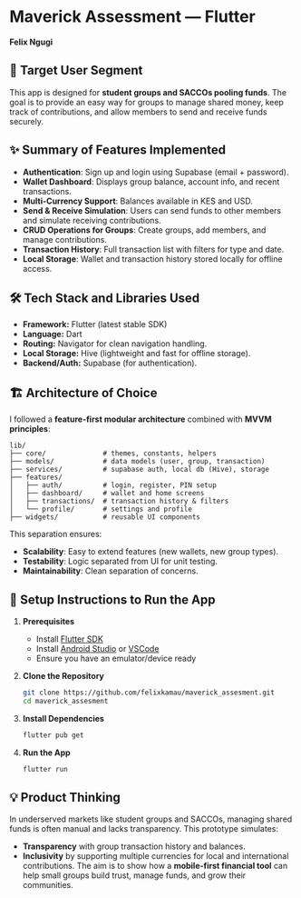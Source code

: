 # Maverick Assessment — Flutter 

**Felix Ngugi**

## 🎯 Target User Segment

This app is designed for **student groups and SACCOs pooling funds**.
The goal is to provide an easy way for groups to manage shared money, keep track of contributions, and allow members to send and receive funds securely.

## ✨ Summary of Features Implemented

* **Authentication**: Sign up and login using Supabase (email + password).
* **Wallet Dashboard**: Displays group balance, account info, and recent transactions.
* **Multi-Currency Support**: Balances available in KES and USD.
* **Send & Receive Simulation**: Users can send funds to other members and simulate receiving contributions.
* **CRUD Operations for Groups**: Create groups, add members, and manage contributions.
* **Transaction History**: Full transaction list with filters for type and date.
* **Local Storage**: Wallet and transaction history stored locally for offline access.

## 🛠 Tech Stack and Libraries Used

* **Framework:** Flutter (latest stable SDK)
* **Language:** Dart
* **Routing:** Navigator for clean navigation handling.
* **Local Storage:** Hive (lightweight and fast for offline storage).
* **Backend/Auth:** Supabase (for authentication).

## 🏗 Architecture of Choice

I followed a **feature-first modular architecture** combined with **MVVM principles**:

```
lib/
├── core/              # themes, constants, helpers
├── models/            # data models (user, group, transaction)
├── services/          # supabase auth, local db (Hive), storage
├── features/
│   ├── auth/          # login, register, PIN setup
│   ├── dashboard/     # wallet and home screens
│   ├── transactions/  # transaction history & filters
│   └── profile/       # settings and profile
├── widgets/           # reusable UI components
```

This separation ensures:

* **Scalability**: Easy to extend features (new wallets, new group types).
* **Testability**: Logic separated from UI for unit testing.
* **Maintainability**: Clean separation of concerns.

## 🚀 Setup Instructions to Run the App

1. **Prerequisites**

    * Install [Flutter SDK](https://docs.flutter.dev/get-started/install)
    * Install [Android Studio](https://developer.android.com/studio) or [VSCode](https://code.visualstudio.com/)
    * Ensure you have an emulator/device ready

2. **Clone the Repository**

   ```bash
   git clone https://github.com/felixkamau/maverick_assesment.git
   cd maverick_assesment
   ```

3. **Install Dependencies**

   ```bash
   flutter pub get
   ```

4. **Run the App**

   ```bash
   flutter run
   ```

## 💡 Product Thinking

In underserved markets like student groups and SACCOs, managing shared funds is often manual and lacks transparency.
This prototype simulates:

* **Transparency** with group transaction history and balances.
* **Inclusivity** by supporting multiple currencies for local and international contributions.
The aim is to show how a **mobile-first financial tool** can help small groups build trust, manage funds, and grow their communities.

